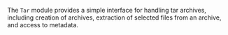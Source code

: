 The `Tar` module provides a simple interface for handling tar archives, including creation of archives, extraction of selected files from an archive, and access to metadata.
